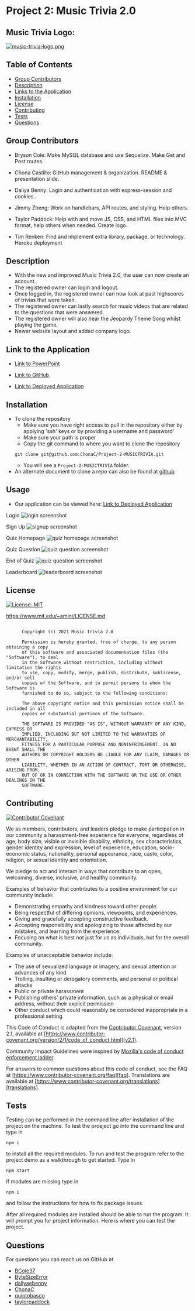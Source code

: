 # Project 2: Music Trivia 2.0

## Music Trivia Logo:

[![music-trivia-logo.png][music-trivia-logo]][music-trivia-logo-link]

## Table of Contents

-   [Group Contributors](#group-contributors)
-   [Description](#description)
-   [Links to the Application](#link-to-the-application)
-   [Installation](#installation)
-   [License](#license)
-   [Contributing](#contributing)
-   [Tests](#tests)
-   [Questions](#questions)

## Group Contributors

-   Bryson Cole: Make MySQL database and use Sequelize. Make Get and Post routes.

-   Chona Castillo: GitHub management & organization. README & presentation slide.

-   Daliya Benny: Login and authentication with express-session and cookies.

-   Jimmy Zheng: Work on handlebars, API routes, and styling. Help others.

-   Taylor Paddock: Help with and move JS, CSS, and HTML files into MVC format, help others when needed. Create logo.

-   Tim Renken: Find and implement extra library, package, or technology. Heroku deployment

## Description

-   With the new and improved Music Trivia 2.0, the user can now create an account.
-   The registered owner can login and logout.
-   Once logged in, the registered owner can now look at past highscores of trivias that were taken.
-   The registered owner can lastly search for music videos that are related to the questions that were answered.
-   The registered owner will also hear the Jeopardy Theme Song whilst playing the game.
-   Newer website layout and added company logo.

## Link to the Application

-   [Link to PowerPoint][powerpoint-link]

-   [Link to GitHub][github-repo]

-   [Link to Deployed Application][deployed-link]

## Installation

-   To clone the repository
    -   Make sure you have right access to pull in the repository either by applying 'ssh' keys or by providing a username and password'
    -   Make sure your path is proper
    -   Copy the git command to where you want to clone the repository
    ```
    git clone git@github.com:ChonaC/Project-2-MUSICTRIVIA.git
    ```
    -   You will see a `Project-2-MUSICTRIVIA` folder.
-   An alternate document to clone a repo can also be found at [github][github-link]


## Usage

-   Our application can be viewed here: [Link to Deployed Application][deployed-link]

Login
![login screenshot](./public/images/login-screen.jpg)

Sign Up
![signup screenshot](./public/images/signup-screen.jpg)

Quiz Homepage
![quiz homepage screenshot](./public/images/homepage.jpg)

Quiz Question
![quiz question screenshot](./public/images/quiz-question.jpg)

End of Quiz
![quiz question screenshot](./public/images/end-of-quiz-screen.jpg)

Leaderboard
![leaderboard screenshot](./public/images/leaderboard.jpg)

## License

[![License: MIT](https://img.shields.io/badge/License-MIT-yellow.svg)](https://opensource.org/licenses/MIT)

https://www.mit.edu/~amini/LICENSE.md

```MIT License

      Copyright (c) 2021 Music Trivia 2.0

      Permission is hereby granted, free of charge, to any person obtaining a copy
      of this software and associated documentation files (the "Software"), to deal
      in the Software without restriction, including without limitation the rights
      to use, copy, modify, merge, publish, distribute, sublicense, and/or sell
      copies of the Software, and to permit persons to whom the Software is
      furnished to do so, subject to the following conditions:

      The above copyright notice and this permission notice shall be included in all
      copies or substantial portions of the Software.

      THE SOFTWARE IS PROVIDED "AS IS", WITHOUT WARRANTY OF ANY KIND, EXPRESS OR
      IMPLIED, INCLUDING BUT NOT LIMITED TO THE WARRANTIES OF MERCHANTABILITY,
      FITNESS FOR A PARTICULAR PURPOSE AND NONINFRINGEMENT. IN NO EVENT SHALL THE
      AUTHORS OR COPYRIGHT HOLDERS BE LIABLE FOR ANY CLAIM, DAMAGES OR OTHER
      LIABILITY, WHETHER IN AN ACTION OF CONTRACT, TORT OR OTHERWISE, ARISING FROM,
      OUT OF OR IN CONNECTION WITH THE SOFTWARE OR THE USE OR OTHER DEALINGS IN THE
      SOFTWARE.
```

## Contributing

[![Contributor Covenant](https://img.shields.io/badge/Contributor%20Covenant-2.1-4baaaa.svg)](code_of_conduct.md)

We as members, contributors, and leaders pledge to make participation in our
community a harassment-free experience for everyone, regardless of age, body
size, visible or invisible disability, ethnicity, sex characteristics, gender
identity and expression, level of experience, education, socio-economic status,
nationality, personal appearance, race, caste, color, religion, or sexual identity
and orientation.

We pledge to act and interact in ways that contribute to an open, welcoming,
diverse, inclusive, and healthy community.

Examples of behavior that contributes to a positive environment for our
community include:

-   Demonstrating empathy and kindness toward other people.
-   Being respectful of differing opinions, viewpoints, and experiences.
-   Giving and gracefully accepting constructive feedback.
-   Accepting responsibility and apologizing to those affected by our mistakes, and learning from the experience.
-   Focusing on what is best not just for us as individuals, but for the overall community.

Examples of unacceptable behavior include:

-   The use of sexualized language or imagery, and sexual attention or advances of any kind
-   Trolling, insulting or derogatory comments, and personal or political attacks
-   Public or private harassment
-   Publishing others' private information, such as a physical or email address, without their explicit permission
-   Other conduct which could reasonably be considered inappropriate in a professional setting

This Code of Conduct is adapted from the [Contributor Covenant][homepage],
version 2.1, available at
[https://www.contributor-covenant.org/version/2/1/code_of_conduct.html][v2.1].

Community Impact Guidelines were inspired by
[Mozilla's code of conduct enforcement ladder][mozilla coc].

For answers to common questions about this code of conduct, see the FAQ at
[https://www.contributor-covenant.org/faq][faq]. Translations are available
at [https://www.contributor-covenant.org/translations][translations].

## Tests

Testing can be performed in the command line after installation of the project on the machine. To test the proeject go into the command line and type in

```
npm i
```

to install all the required modules.
To run and test the program refer to the project demo as a walkthrough to get started.
Type in

```
npm start
```

If modules are missing type in

```
npm i
```

and follow the instructions for how to fix package issues.

After all required modules are installed should be able to run the program. It will prompt you for project information. Here is where you can test the project.

## Questions

For questions you can reach us on GitHub at

-   [BCole37][github-bryson]
-   [ByteSizeError][github-jimmy]
-   [daliyaebenny][github-daliya]
-   [ChonaC][github-chona]
-   [quiptobasco][github-tim]
-   [taylorpaddock][github-taylor]

[deployed-link]: https://protected-falls-91774.herokuapp.com/
[faq]: https://www.contributor-covenant.org/faq
[github-link]: https://docs.github.com/en/github/creating-cloning-and-archiving-repositories/cloning-a-repository-from-github/cloning-a-repository
[github-repo]: https://github.com/ChonaC/Project-2-MUSICTRIVIA
[github-bryson]: https://github.com/BCole37
[github-chona]: https://github.com/ChonaC
[github-daliya]: https://github.com/daliyaebenny
[github-jimmy]: https://github.com/ByteSizeError
[github-taylor]: https://github.com/taylorpaddock
[github-tim]: https://github.com/quiptobasco
[homepage]: https://www.contributor-covenant.org
[mozilla coc]: https://github.com/mozilla/diversity
[music-trivia-logo]: https://i.postimg.cc/SQMSzcHD/music-trivia-logo.png
[music-trivia-logo-link]: https://postimg.cc/WtsLBqNk
[powerpoint-link]: https://docs.google.com/presentation/d/1jvwyjJ7dpNLHpVdG6tJ2kyWzcPCzsuZHTdhw_rvaAGw/edit?usp=sharing
[translations]: https://www.contributor-covenant.org/translations
[v2.1]: https://www.contributor-covenant.org/version/2/1/code_of_conduct.html
